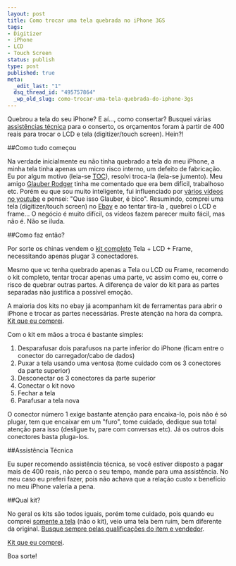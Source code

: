 ```yaml
--- 
layout: post
title: Como trocar uma tela quebrada no iPhone 3GS
tags: 
- Digitizer
- iPhone
- LCD
- Touch Screen
status: publish
type: post
published: true
meta: 
  _edit_last: "1"
  dsq_thread_id: "495757864"
  _wp_old_slug: como-trocar-uma-tela-quebrada-do-iphone-3gs
---
```

Quebrou a tela do seu iPhone? E aí..., como consertar? Busquei várias [assistências técnica](http://www.google.com.br/search?gcx=w&ix=c2&sourceid=chrome&ie=UTF-8&q=assis%C3%AAncias+t%C3%A9cnica+iphone#hl=pt-BR&sa=X&ei=zwOVTsHkA8e5tgeZksTyBg&ved=0CCoQBSgA&q=assist%C3%AAncias+t%C3%A9cnica+iphone&spell=1&bav=on.2,or.r_gc.r_pw.,cf.osb&fp=17c3f9c38adae7f1&biw=1280&bih=633) para o conserto, os orçamentos foram à partir de 400 reais para trocar o LCD e tela (digitizer/touch screen). Hein?!

<!--more-->

##Como tudo começou

Na verdade inicialmente eu não tinha quebrado a tela do meu iPhone, a minha tela tinha apenas um micro risco interno, um defeito de fabricação. Eu por algum motivo (leia-se [TOC](http://pt.wikipedia.org/wiki/Transtorno_obsessivo-compulsivo)), resolvi troca-la (leia-se jumento). Meu amigo [Glauber Rodger](http://rodger.com.br/) tinha me comentado que era bem difícil, trabalhoso etc. Porém eu que sou muito inteligente, fui influenciado por [vários vídeos no youtube](http://www.youtube.com/results?search_query=replace+digitizer+iphone+3gs&aq=f) e pensei: "Que isso Glauber, é bico". Resumindo, comprei uma tela (digitizer/touch screen) no [Ebay](http://www.ebay.com/sch/i.html?_trkparms=65%253A15%257C66%253A2%257C39%253A1&rt=nc&_nkw=iphone+3gs+digitizer&_sc=1&_sticky=1&_stpos=&_trksid=p3286.c0.m14&gbr=1&_sop=12&_sc=1) e ao tentar tira-la , quebrei o LCD e frame... O negócio é muito difícil, os vídeos fazem parecer muito fácil, mas não é. Não se iluda.

##Como faz então?

Por sorte os chinas vendem o [kit completo](http://www.ebay.com/sch/i.html?_from=R40&_trksid=m570.l2736&_nkw=iphone+3gs+frame+lcd+touch) Tela + LCD + Frame, necessitando apenas plugar 3 conectadores.

Mesmo que vc tenha quebrado apenas a Tela ou LCD ou Frame, recomendo o kit completo, tentar trocar apenas uma parte, vc assim como eu, corre o risco de quebrar outras partes. A diferença de valor do kit para as partes separadas não justifica a possível emoção.

A maioria dos kits no ebay já acompanham kit de ferramentas para abrir o iPhone e trocar as partes necessárias. Preste atenção na hora da compra. [Kit que eu comprei](http://www.ebay.com/itm/170658644696).

Com o kit em mãos a troca é bastante simples:

1. Desparafusar dois parafusos na parte inferior do iPhone (ficam entre o conector do carregador/cabo de dados)
2. Puxar a tela usando uma ventosa (tome cuidado com os 3 conectores da parte superior)
3. Desconectar os 3 conectores da parte superior
4. Conectar o kit novo
5. Fechar a tela
6. Parafusar a tela nova

O conector número 1 exige bastante atenção para encaixa-lo, pois não é só plugar, tem que encaixar em um "furo", tome cuidado, dedique sua total atenção para isso (desligue tv, pare com conversas etc). Já os outros dois conectores basta pluga-los.

##Assistência Técnica

Eu super recomendo assistência técnica, se você estiver disposto a pagar mais de 400 reais, não perca o seu tempo, mande para uma assistência. No meu caso eu preferi fazer, pois não achava que a relação custo x benefício no meu iPhone valeria a pena.

##Qual kit?

No geral os kits são todos iguais, porém tome cuidado, pois quando eu comprei [somente a tela](http://www.ebay.com/itm/350476987492) (não o kit), veio uma tela bem ruim, bem diferente da original. [Busque sempre pelas qualificações do item e vendedor](http://toolhaus.org/).

[Kit que eu comprei](http://www.ebay.com/itm/170658644696).

Boa sorte!

